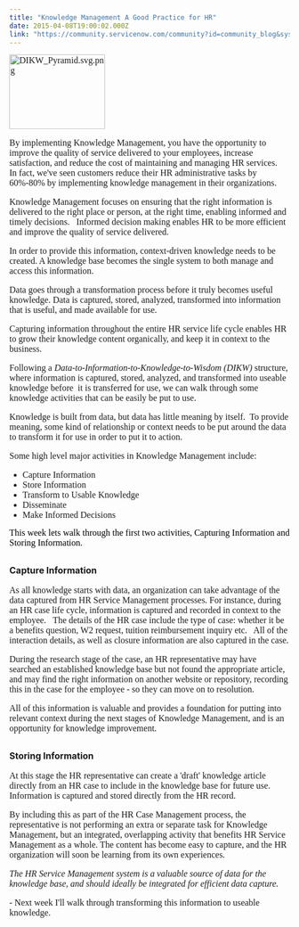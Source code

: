 ```yaml
---
title: "Knowledge Management A Good Practice for HR"
date: 2015-04-08T19:00:02.000Z
link: "https://community.servicenow.com/community?id=community_blog&sys_id=d54deee5dbd0dbc01dcaf3231f961985"
---
```

<p style="margin-bottom: 12.0pt;"><span style="color: #1d1d1d; font-size: 12pt; font-family: Calibri;"><img   alt="DIKW_Pyramid.svg.png" class="image-0 jive-image" height="134" src="4ca0c44adb94db048c8ef4621f9619eb.iix" style="height: 133.994px; width: 172px;" width="172"/><br/></span></p><p style="margin-bottom: 12.0pt;"><span style="color: #1d1d1d; font-size: 12pt; font-family: Calibri;">By implementing Knowledge Management, you have the opportunity to improve the quality of service delivered to your employees, increase satisfaction, and reduce the cost of maintaining and managing HR services.   <span style="color: #1d1d1d; font-size: 12pt; font-family: Calibri;"> <span style="color: #1d1d1d; font-size: 12pt; font-family: Calibri;">In fact, we've seen customers reduce their HR administrative tasks by 60%-80% by implementing knowledge management in their organizations.</span></span><br/></span></p><p style="margin-bottom: 12.0pt;"><span style="font-family: Calibri; color: #1d1d1d; font-size: 12pt;">Knowledge Management focuses on ensuring that the right information is delivered to the right place or person, at the right time, enabling informed and timely decisions.   Informed decision making enables HR to be more efficient and improve the quality of service delivered.     <br/></span></p><p style="margin-bottom: 12.0pt;"><span style="font-family: Calibri; color: #1d1d1d; font-size: 12pt;">In order to provide this information, context-driven knowledge needs to be created. A knowledge base becomes the single system to both manage and access this information.   </span></p><p style="margin-bottom: 12.0pt;"><span style="font-family: Calibri; color: #1d1d1d; font-size: 12pt;">Data goes through a transformation process before it truly becomes useful knowledge. Data is captured, stored, analyzed, transformed into information that is useful, and made available for use. </span></p><p style="margin-bottom: 12.0pt;"><span style="font-family: Calibri; color: #1d1d1d; font-size: 12pt;">Capturing information throughout the entire HR service life cycle enables HR to grow their knowledge content organically, and keep it in context to the business.</span></p><p style="margin-bottom: 12.0pt;"><span style="font-family: Calibri; color: #1d1d1d; font-size: 12pt;">Following a <em>Data-to-Information-to-Knowledge-to-Wisdom (DIKW)</em> structure, where information is captured, stored, analyzed, and transformed into useable knowledge before &#8232;it is transferred for use, we can walk through some knowledge activities that can be easily be put to use.<br/></span></p><p style="margin-bottom: 12.0pt;"><span style="font-family: Calibri; color: #1d1d1d; font-size: 12pt;">Knowledge is built from data, but data has little meaning by itself.&#8232; To provide meaning, some kind of relationship or context needs to be put around the data to transform it for use in order to put it to action.</span></p><p style="margin-bottom: 12.0pt;"><span style="font-family: Calibri; color: #1d1d1d; font-size: 12pt;">Some high level major activities in Knowledge Management include: </span></p><ul style="list-style-type: disc;"><li><span style="font-family: Calibri; color: #1d1d1d; font-size: 12pt;">Capture Information&#8232;</span></li><li><span style="font-family: Calibri; color: #1d1d1d; font-size: 12pt;">Store Information&#8232;</span></li><li><span style="font-family: Calibri; color: #1d1d1d; font-size: 12pt;">Transform to Usable Knowledge </span></li><li><span style="font-family: Calibri; color: #1d1d1d; font-size: 12pt;">Disseminate</span></li><li><span style="font-family: Calibri; color: #1d1d1d; font-size: 12pt;">Make Informed Decisions </span></li></ul><p></p><p><span style="color: #000000; font-family: Calibri; font-size: 12pt;">This week lets walk through the first two activities, Capturing Information and Storing Information.</span></p><p></p><h2><span style="font-size: 12pt;">Capture Information </span></h2><p></p><p style="margin-bottom: 12.0pt;"><span style="font-family: Calibri; color: #1d1d1d; font-size: 12pt;">As all knowledge starts with data, an organization can take advantage of the data captured from HR Service Management processes. For instance, during an HR case life cycle, information is captured and recorded in context to the employee.   The details of the HR case include the type of case: whether it be a benefits question, W2 request, tuition reimbursement inquiry etc.   All of the interaction details, as well as closure information are also captured in the case.</span></p><p style="margin-bottom: 12.0pt;"><span style="font-family: Calibri; color: #1d1d1d; font-size: 12pt;">During the research stage of the case, an HR representative may have searched an established knowledge base but not found the appropriate article, and may find the right information on another website or repository, recording this in the case for the employee - so they can move on to resolution.</span></p><p style="margin-bottom: 12.0pt;"><span style="font-family: Calibri; color: #1d1d1d; font-size: 12pt;">All of this information is valuable and provides a foundation for putting into relevant context during the next stages of Knowledge Management, and is an opportunity for knowledge improvement.</span></p><h2><span style="font-size: 12pt;">Storing Information </span></h2><p></p><p style="margin-bottom: 12.0pt;"><span style="font-family: Calibri; color: #1d1d1d; font-size: 12pt;">At this stage the HR representative can create a 'draft' knowledge article directly from an HR case to include in the knowledge base for future use.   Information is captured and stored directly from the HR record. </span></p><p style="margin-bottom: 12.0pt;"><span style="font-family: Calibri; color: #1d1d1d; font-size: 12pt;">By including this as part of the HR Case Management process, the representative is not performing an extra or separate task for Knowledge Management, but an integrated, overlapping activity that benefits HR Service Management as a whole. The content has become easy to capture, and the HR organization will soon be learning from its own experiences. </span></p><p style="margin-bottom: 12.0pt;"><span style="color: #1d1d1d; font-family: Calibri; font-size: 12pt;"><em>The HR Service Management system is a valuable source of data for the knowledge base, and should ideally be integrated for efficient data capture.</em></span></p><p style="margin-bottom: 12.0pt;"><span style="color: #1d1d1d; font-family: Calibri;"><span style="font-size: 12pt;">- Next week I'll walk through transforming this information to useable knowledge.</span><em><br/></em></span></p>